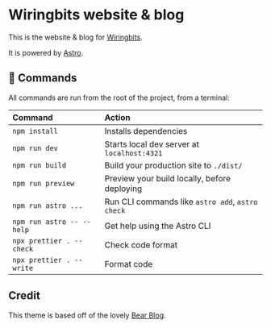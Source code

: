 # Wiringbits website & blog

This is the website & blog for [Wiringbits](https://wiringbits.net).

It is powered by [Astro](https://astro.build/).

## 🧞 Commands

All commands are run from the root of the project, from a terminal:

| Command                   | Action                                           |
| :------------------------ | :----------------------------------------------- |
| `npm install`             | Installs dependencies                            |
| `npm run dev`             | Starts local dev server at `localhost:4321`      |
| `npm run build`           | Build your production site to `./dist/`          |
| `npm run preview`         | Preview your build locally, before deploying     |
| `npm run astro ...`       | Run CLI commands like `astro add`, `astro check` |
| `npm run astro -- --help` | Get help using the Astro CLI                     |
| `npx prettier . --check`  | Check code format                                |
| `npx prettier . --write`  | Format code                                      |

## Credit

This theme is based off of the lovely [Bear Blog](https://github.com/HermanMartinus/bearblog/).
